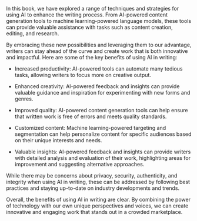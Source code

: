 
In this book, we have explored a range of techniques and strategies for using AI to enhance the writing process. From AI-powered content generation tools to machine learning-powered language models, these tools can provide valuable assistance with tasks such as content creation, editing, and research.

By embracing these new possibilities and leveraging them to our advantage, writers can stay ahead of the curve and create work that is both innovative and impactful. Here are some of the key benefits of using AI in writing:

* Increased productivity: AI-powered tools can automate many tedious tasks, allowing writers to focus more on creative output.

* Enhanced creativity: AI-powered feedback and insights can provide valuable guidance and inspiration for experimenting with new forms and genres.

* Improved quality: AI-powered content generation tools can help ensure that written work is free of errors and meets quality standards.

* Customized content: Machine learning-powered targeting and segmentation can help personalize content for specific audiences based on their unique interests and needs.

* Valuable insights: AI-powered feedback and insights can provide writers with detailed analysis and evaluation of their work, highlighting areas for improvement and suggesting alternative approaches.

While there may be concerns about privacy, security, authenticity, and integrity when using AI in writing, these can be addressed by following best practices and staying up-to-date on industry developments and trends.

Overall, the benefits of using AI in writing are clear. By combining the power of technology with our own unique perspectives and voices, we can create innovative and engaging work that stands out in a crowded marketplace.
